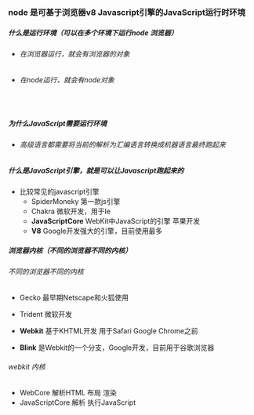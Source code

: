 ### node 是可基于浏览器v8 Javascript引擎的JavaScript运行时环境



##### 什么是运行环境（可以在多个环境下运行node 浏览器）

- ###### 在浏览器运行，就会有浏览器的对象

- ###### 在node运行，就会有node对象

​	

##### 为什么JavaScript需要运行环境

- ###### 高级语言都需要将当前的解析为汇编语言转换成机器语言最终跑起来

##### 什么是JavaScript引擎，就是可以让Javascript跑起来的

- 比较常见的javascript引擎
  -  SpiderMoneky 第一款js引擎
  -  Chakra 微软开发，用于Ie
  -  **JavaScriptCore** WebKit中JavaScript的引擎 苹果开发
  - **V8** Google开发强大的引擎，目前使用最多



##### 浏览器内核（不同的浏览器不同的内核）

######  不同的浏览器不同的内核

- Gecko 最早期Netscape和火狐使用

- Trident 微软开发

- **Webkit** 基于KHTML开发 用于Safari Google Chrome之前

- **Blink** 是Webkit的一个分支，Google开发，目前用于谷歌浏览器

###### webkit 内核

-   WebCore 解析HTML 布局 渲染
-   JavaScriptCore 解析 执行JavaScript

